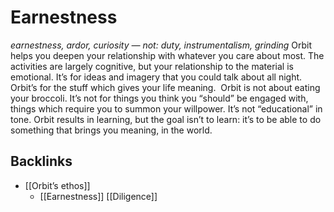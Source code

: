 # Earnestness
*earnestness, ardor, curiosity — not: duty, instrumentalism, grinding*
Orbit helps you deepen your relationship with whatever you care about most. The activities are largely cognitive, but your relationship to the material is emotional. It’s for ideas and imagery that you could talk about all night. Orbit’s for the stuff which gives your life meaning. 
Orbit is not about eating your broccoli. It’s not for things you think you “should” be engaged with, things which require you to summon your willpower. It’s not “educational” in tone. Orbit results in learning, but the goal isn’t to learn: it’s to be able to do something that brings you meaning, in the world.

<!-- #p1 -->

## Backlinks
* [[Orbit’s ethos]]
	* [[Earnestness]]
[[Diligence]]

<!-- {BearID:BFCA78ED-408D-4989-8B31-1DD81186BDF4-2066-00000AAC006894D7} -->
